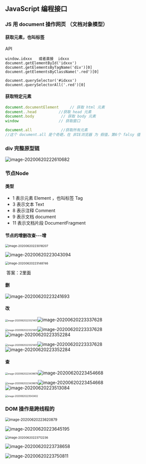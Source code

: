 ## JavaScript 编程接口

### JS 用 document 操作网页   （文档对象模型）

#### 获取元素，也叫标签

API

```
window.idxxx   或者直接  idxxx
document.getElementById('idxxx')
document.getElementsByTagName('div')[0]
document.getElementsByClassName('.red')[0]

document.querySelector('#idxxx')
document.querySelectorAll('.red')[0]
```



#### 获取特定元素

```js
document.documentElement     // 获取 html 元素
document..head          //获取 head 元素
document.body            // 获取 body 元素
window                  // 获取窗口

document.all             //获取所有元素
//这个 document.all 是个奇葩，在 非IE浏览器 为 假值，第6个 falsy 值
```



### div 完整原型链

![image-20200620222610682](https://typorat.oss-cn-hangzhou.aliyuncs.com/jirengu/20200620222617.png)



### 节点Node

#### 类型

- 1 表示元素 Element 	，也叫标签 Tag
- 3 表示文本 Text
- 8 表示注释 Comment
- 9 表示文档 document
- 11 表示文档片段 DocumentFragment



#### 节点的增删改查---增

<img src="https://typorat.oss-cn-hangzhou.aliyuncs.com/jirengu/20200620223018.png" alt="image-20200620223018207" style="zoom:67%;" />

![image-20200620223043094](https://typorat.oss-cn-hangzhou.aliyuncs.com/jirengu/20200620223043.png)





<img src="https://typorat.oss-cn-hangzhou.aliyuncs.com/jirengu/20200620223148.png" alt="image-20200620223148746" style="zoom:67%;" />

​                         答案：2里面



#### 删

![image-20200620223241693](https://typorat.oss-cn-hangzhou.aliyuncs.com/jirengu/20200620223241.png)

#### 改

<img src="https://typorat.oss-cn-hangzhou.aliyuncs.com/jirengu/20200620223321.png" alt="image-20200620223321407" style="zoom:50%;" />![image-20200620223337628](https://typorat.oss-cn-hangzhou.aliyuncs.com/jirengu/20200620223337.png)

<img src="https://typorat.oss-cn-hangzhou.aliyuncs.com/jirengu/20200620223321.png" alt="image-20200620223321407" style="zoom:50%;" />![image-20200620223337628](https://typorat.oss-cn-hangzhou.aliyuncs.com/jirengu/20200620223337.png)![image-20200620223352284](https://typorat.oss-cn-hangzhou.aliyuncs.com/jirengu/20200620223352.png)

<img src="https://typorat.oss-cn-hangzhou.aliyuncs.com/jirengu/20200620223321.png" alt="image-20200620223321407" style="zoom:50%;" />![image-20200620223337628](https://typorat.oss-cn-hangzhou.aliyuncs.com/jirengu/20200620223337.png)![image-20200620223352284](https://typorat.oss-cn-hangzhou.aliyuncs.com/jirengu/20200620223352.png)

#### 查

<img src="https://typorat.oss-cn-hangzhou.aliyuncs.com/jirengu/20200620223439.png" alt="image-20200620223439679" style="zoom:50%;" />![image-20200620223454668](https://typorat.oss-cn-hangzhou.aliyuncs.com/jirengu/20200620223454.png)

<img src="https://typorat.oss-cn-hangzhou.aliyuncs.com/jirengu/20200620223439.png" alt="image-20200620223439679" style="zoom:50%;" />![image-20200620223454668](https://typorat.oss-cn-hangzhou.aliyuncs.com/jirengu/20200620223454.png)![image-20200620223513084](https://typorat.oss-cn-hangzhou.aliyuncs.com/jirengu/20200620223513.png)



<img src="https://typorat.oss-cn-hangzhou.aliyuncs.com/jirengu/20200620223543.png" alt="image-20200620223543402" style="zoom:50%;" />

### DOM 操作是跨线程的

<img src="https://typorat.oss-cn-hangzhou.aliyuncs.com/jirengu/20200620223620.png" alt="image-20200620223620879" style="zoom:80%;" />

![image-20200620223645195](https://typorat.oss-cn-hangzhou.aliyuncs.com/jirengu/20200620223645.png)



<img src="https://typorat.oss-cn-hangzhou.aliyuncs.com/jirengu/20200620223712.png" alt="image-20200620223712236" style="zoom:67%;" />



![image-20200620223738658](https://typorat.oss-cn-hangzhou.aliyuncs.com/jirengu/20200620223738.png)



![image-20200620223750811](https://typorat.oss-cn-hangzhou.aliyuncs.com/jirengu/20200620223751.png)